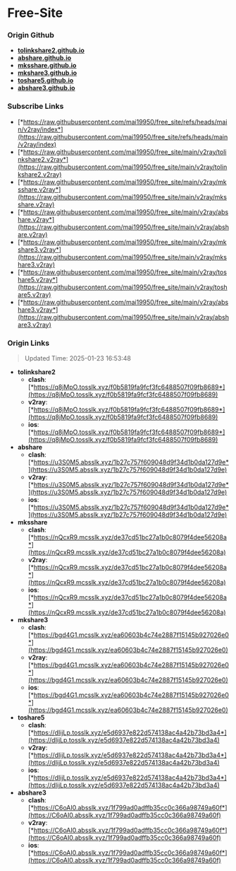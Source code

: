# Free-Site

### Origin Github

- [**tolinkshare2.github.io**](https://github.com/tolinkshare2/tolinkshare2.github.io)
- [**abshare.github.io**](https://github.com/abshare/abshare.github.io)
- [**mksshare.github.io**](https://github.com/mksshare/mksshare.github.io)
- [**mkshare3.github.io**](https://github.com/mkshare3/mkshare3.github.io)
- [**toshare5.github.io**](https://github.com/toshare5/toshare5.github.io)
- [**abshare3.github.io**](https://github.com/abshare3/abshare3.github.io)

### Subscribe Links

- [*https://raw.githubusercontent.com/mai19950/free_site/refs/heads/main/v2ray/index*](https://raw.githubusercontent.com/mai19950/free_site/refs/heads/main/v2ray/index)
- [*https://raw.githubusercontent.com/mai19950/free_site/main/v2ray/tolinkshare2.v2ray*](https://raw.githubusercontent.com/mai19950/free_site/main/v2ray/tolinkshare2.v2ray)
- [*https://raw.githubusercontent.com/mai19950/free_site/main/v2ray/mksshare.v2ray*](https://raw.githubusercontent.com/mai19950/free_site/main/v2ray/mksshare.v2ray)
- [*https://raw.githubusercontent.com/mai19950/free_site/main/v2ray/abshare.v2ray*](https://raw.githubusercontent.com/mai19950/free_site/main/v2ray/abshare.v2ray)
- [*https://raw.githubusercontent.com/mai19950/free_site/main/v2ray/mkshare3.v2ray*](https://raw.githubusercontent.com/mai19950/free_site/main/v2ray/mkshare3.v2ray)
- [*https://raw.githubusercontent.com/mai19950/free_site/main/v2ray/toshare5.v2ray*](https://raw.githubusercontent.com/mai19950/free_site/main/v2ray/toshare5.v2ray)
- [*https://raw.githubusercontent.com/mai19950/free_site/main/v2ray/abshare3.v2ray*](https://raw.githubusercontent.com/mai19950/free_site/main/v2ray/abshare3.v2ray)

### Origin Links

> Updated Time: 2025-01-23 16:53:48

- **tolinkshare2**
  - **clash**: [*https://q8jMpO.tosslk.xyz/f0b5819fa9fcf3fc6488507f09fb8689*](https://q8jMpO.tosslk.xyz/f0b5819fa9fcf3fc6488507f09fb8689)
  - **v2ray**: [*https://q8jMpO.tosslk.xyz/f0b5819fa9fcf3fc6488507f09fb8689*](https://q8jMpO.tosslk.xyz/f0b5819fa9fcf3fc6488507f09fb8689)
  - **ios**: [*https://q8jMpO.tosslk.xyz/f0b5819fa9fcf3fc6488507f09fb8689*](https://q8jMpO.tosslk.xyz/f0b5819fa9fcf3fc6488507f09fb8689)
- **abshare**
  - **clash**: [*https://u3S0M5.absslk.xyz/1b27c757f609048d9f34d1b0da127d9e*](https://u3S0M5.absslk.xyz/1b27c757f609048d9f34d1b0da127d9e)
  - **v2ray**: [*https://u3S0M5.absslk.xyz/1b27c757f609048d9f34d1b0da127d9e*](https://u3S0M5.absslk.xyz/1b27c757f609048d9f34d1b0da127d9e)
  - **ios**: [*https://u3S0M5.absslk.xyz/1b27c757f609048d9f34d1b0da127d9e*](https://u3S0M5.absslk.xyz/1b27c757f609048d9f34d1b0da127d9e)
- **mksshare**
  - **clash**: [*https://nQcxR9.mcsslk.xyz/de37cd51bc27a1b0c8079f4dee56208a*](https://nQcxR9.mcsslk.xyz/de37cd51bc27a1b0c8079f4dee56208a)
  - **v2ray**: [*https://nQcxR9.mcsslk.xyz/de37cd51bc27a1b0c8079f4dee56208a*](https://nQcxR9.mcsslk.xyz/de37cd51bc27a1b0c8079f4dee56208a)
  - **ios**: [*https://nQcxR9.mcsslk.xyz/de37cd51bc27a1b0c8079f4dee56208a*](https://nQcxR9.mcsslk.xyz/de37cd51bc27a1b0c8079f4dee56208a)
- **mkshare3**
  - **clash**: [*https://bgd4G1.mcsslk.xyz/ea60603b4c74e2887f15145b927026e0*](https://bgd4G1.mcsslk.xyz/ea60603b4c74e2887f15145b927026e0)
  - **v2ray**: [*https://bgd4G1.mcsslk.xyz/ea60603b4c74e2887f15145b927026e0*](https://bgd4G1.mcsslk.xyz/ea60603b4c74e2887f15145b927026e0)
  - **ios**: [*https://bgd4G1.mcsslk.xyz/ea60603b4c74e2887f15145b927026e0*](https://bgd4G1.mcsslk.xyz/ea60603b4c74e2887f15145b927026e0)
- **toshare5**
  - **clash**: [*https://dIijLp.tosslk.xyz/e5d6937e822d574138ac4a42b73bd3a4*](https://dIijLp.tosslk.xyz/e5d6937e822d574138ac4a42b73bd3a4)
  - **v2ray**: [*https://dIijLp.tosslk.xyz/e5d6937e822d574138ac4a42b73bd3a4*](https://dIijLp.tosslk.xyz/e5d6937e822d574138ac4a42b73bd3a4)
  - **ios**: [*https://dIijLp.tosslk.xyz/e5d6937e822d574138ac4a42b73bd3a4*](https://dIijLp.tosslk.xyz/e5d6937e822d574138ac4a42b73bd3a4)
- **abshare3**
  - **clash**: [*https://C6oAI0.absslk.xyz/1f799ad0adffb35cc0c366a98749a60f*](https://C6oAI0.absslk.xyz/1f799ad0adffb35cc0c366a98749a60f)
  - **v2ray**: [*https://C6oAI0.absslk.xyz/1f799ad0adffb35cc0c366a98749a60f*](https://C6oAI0.absslk.xyz/1f799ad0adffb35cc0c366a98749a60f)
  - **ios**: [*https://C6oAI0.absslk.xyz/1f799ad0adffb35cc0c366a98749a60f*](https://C6oAI0.absslk.xyz/1f799ad0adffb35cc0c366a98749a60f)

